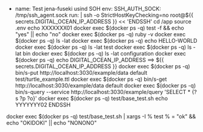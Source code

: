 - name: Test jena-fuseki usind SOH
  env:
    SSH_AUTH_SOCK: /tmp/ssh_agent.sock
  run: |
    ssh -o StrictHostKeyChecking=no root@${{ secrets.DIGITAL_OCEAN_IP_ADDRESS }} << 'ENDSSH'
      cd /app
      source .env
      echo XXXXXXX01
      docker exec $(docker ps -q) test -f && echo "yes" || echo "no"
      docker exec $(docker ps -q) ruby -v
      docker exec $(docker ps -q) ls -lat
      docker exec $(docker ps -q) echo HELLO-WORLD
      docker exec $(docker ps -q) ls -lat test
      docker exec $(docker ps -q) ls -lat bin
      docker exec $(docker ps -q) ls -lat configuration
      docker exec $(docker ps -q) echo DIGITAL_OCEAN_IP_ADDRESS ==> ${{ secrets.DIGITAL_OCEAN_IP_ADDRESS }}
      docker exec $(docker ps -q) bin/s-put http://localhost:3030/example/data default test/turtle_example.ttl
      docker exec $(docker ps -q) bin/s-get http://localhost:3030/example/data default
      docker exec $(docker ps -q) bin/s-query --service http://localhost:3030/example/query 'SELECT * {?s ?p ?o}'
      docker exec $(docker ps -q) test/base_test.sh
      echo YYYYYYY02
    ENDSSH


docker exec $(docker ps -q) test/base_test.sh | xargs -I % test % = "ok" && echo "OKIDOKI" || echo "NONONO"
